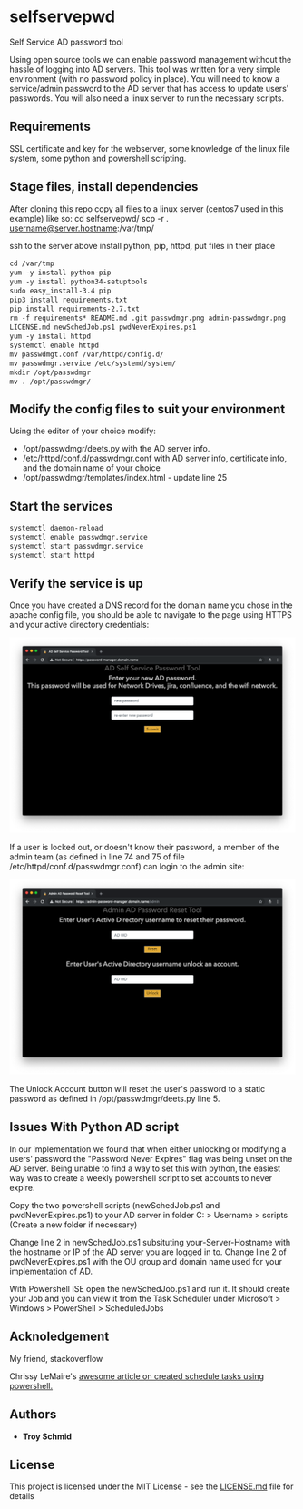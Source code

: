 # selfservepwd
Self Service AD password tool

Using open source tools we can enable password management without the hassle of logging into AD servers.
This tool was written for a very simple environment (with no password policy in place).  You will need to know a service/admin password to the AD server that has access to update users' passwords.  You will also need a linux server to run the necessary scripts.

## Requirements

SSL certificate and key for the webserver, some knowledge of the linux file system, some python and powershell scripting.

## Stage files, install dependencies

After cloning this repo copy all files to a linux server (centos7 used in this example) like so:
cd selfservepwd/
scp -r . username@server.hostname:/var/tmp/

ssh to the server above install python, pip, httpd, put files in their place

```
cd /var/tmp
yum -y install python-pip
yum -y install python34-setuptools
sudo easy_install-3.4 pip
pip3 install requirements.txt
pip install requirements-2.7.txt
rm -f requirements* README.md .git passwdmgr.png admin-passwdmgr.png LICENSE.md newSchedJob.ps1 pwdNeverExpires.ps1
yum -y install httpd
systemctl enable httpd
mv passwdmgt.conf /var/httpd/config.d/
mv passwdmgr.service /etc/systemd/system/
mkdir /opt/passwdmgr
mv . /opt/passwdmgr/
```

## Modify the config files to suit your environment

Using the editor of your choice modify:
 * /opt/passwdmgr/deets.py with the AD server info.
 * /etc/httpd/conf.d/passwdmgr.conf with AD server info, certificate info, and the domain name of your choice
 * /opt/passwdmgr/templates/index.html - update line 25

## Start the services

```
systemctl daemon-reload
systemctl enable passwdmgr.service
systemctl start passwdmgr.service
systemctl start httpd
```

## Verify the service is up

Once you have created a DNS record for the domain name you chose in the apache config file, you should be able to navigate to the page using HTTPS and your active directory credentials:

![alt screenshot](https://raw.githubusercontent.com/lileddie/selfservepwd/master/passwdmgr.png)

If a user is locked out, or doesn't know their password, a member of the admin team (as defined in line 74 and 75 of file /etc/httpd/conf.d/passwdmgr.conf) can login to the admin site:

![alt admin-screenshot](https://raw.githubusercontent.com/lileddie/selfservepwd/master/admin-passwdmgr.png)

The Unlock Account button will reset the user's password to a static password as defined in /opt/passwdmgr/deets.py line 5.

## Issues With Python AD script

In our implementation we found that when either unlocking or modifying a users' password the "Password Never Expires" flag was being unset on the AD server.  Being unable to find a way to set this with python, the easiest way was to create a weekly powershell script to set accounts to never expire.

Copy the two powershell scripts (newSchedJob.ps1 and pwdNeverExpires.ps1) to your AD server in folder C: > Username > scripts (Create a new folder if necessary)

Change line 2 in newSchedJob.ps1 subsituting your-Server-Hostname with the hostname or IP of the AD server you are logged in to.
Change line 2 of pwdNeverExpires.ps1 with the OU group and domain name used for your implementation of AD.

With Powershell ISE open the newSchedJob.ps1 and run it.  It should create your Job and you can view it from the Task Scheduler under Microsoft > Windows > PowerShell > ScheduledJobs

## Acknoledgement

My friend, stackoverflow

Chrissy LeMaire's [awesome article on created schedule tasks using powershell.](https://blog.netnerds.net/2015/01/create-scheduled-task-or-scheduled-job-to-indefinitely-run-a-powershell-script-every-5-minutes/)

## Authors

* **Troy Schmid**

## License

This project is licensed under the MIT License - see the [LICENSE.md](LICENSE.md) file for details
